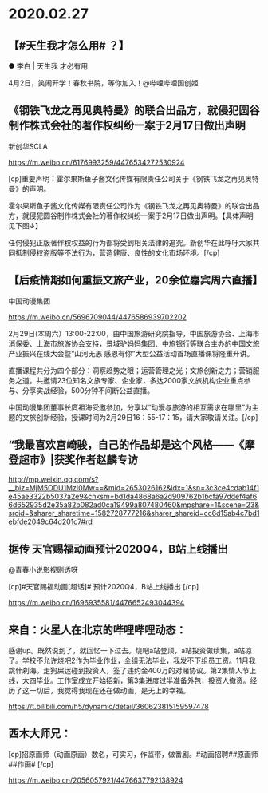 # 2020.02.27

## 【#天生我才怎么用# ？】

● 李白 | 天生我 才必有用

4月2日，笑闹开学！春秋书院，等你加入！@哔哩哔哩国创姬 



## 《钢铁飞龙之再见奥特曼》的联合出品方，就侵犯圆谷制作株式会社的著作权纠纷一案于2月17日做出声明

新创华SCLA

https://m.weibo.cn/6176993259/4476534272530924

[cp]重要声明：霍尔果斯鱼子酱文化传媒有限责任公司关于《钢铁飞龙之再见奥特曼》的声明。

霍尔果斯鱼子酱文化传媒有限责任公司作为《钢铁飞龙之再见奥特曼》的联合出品方，就侵犯圆谷制作株式会社的著作权纠纷一案于2月17日做出声明。【具体声明见下图↓】



任何侵犯正版著作权权益的行为都将受到相关法律的追究。新创华在此呼吁大家共同抵制侵权盗版等不法行为，营造健康、良性的文化市场环境。[/cp]


## 【后疫情期如何重振文旅产业，20余位嘉宾周六直播】

中国动漫集团

https://m.weibo.cn/5696709044/4476586939702202

2月29日(本周六）13:00-22:00，由中国旅游研究院指导，中国旅游协会、上海市消保委、上海市旅游协会支持，景域驴妈妈集团、中旅银行等联合主办的中国文旅产业振兴在线大会暨“山河无恙 感恩有你”大型公益活动首场直播课将隆重开讲。

直播课程共分为四个部分：洞察趋势之眼；运营管理之光；文旅创新之力；营销服务之道。共邀请23位知名文旅专家、企业家，多达2000家文旅机构企业重点参与、分享实战经验，500分钟不间断公益直播。

中国动漫集团董事长庹祖海受邀参加，分享以“动漫与旅游的相互需求在哪里”为主题的文旅创新经验，授课时间为2月29日16：55-17：15，请大家敬请关注。[/cp]
## “我最喜欢宫崎骏，自己的作品却是这个风格——《摩登超市》|获奖作者赵麟专访

http://mp.weixin.qq.com/s?__biz=MjM5ODU1MzI0Mw==&mid=2653026162&idx=1&sn=3c3ce4cdab14f1e45ae3322b5037a2e9&chksm=bd1da4868a6a2d909762b1bcfa97ddef4af66d652935d2e35a82b082ad0ca19499a807480460&mpshare=1&scene=23&srcid=&sharer_sharetime=1582728777216&sharer_shareid=cc6d15ab4c7bd1ebfde2049c64d201c7#rd


## 据传 天官赐福动画预计2020Q4，B站上线播出 

@青春小说影视剧透呀

[cp]#天官赐福动画[超话]# 预计2020Q4，B站上线播出 [/cp]

https://m.weibo.cn/1696935581/4476652493044394


## 来自：火星人在北京的哔哩哔哩动态：

感谢up。既然说到了，就回忆一下过去。烧吧a站登顶，a站投资做续集，a站凉了。学校不允许烧吧2作为毕业作业，全组无法毕业，我发不下组员工资。11月我跳什刹海。走狗屎运碰到投资人，签了违约金400万的对赌协议。第2集情人节上线，大四毕业。工作室成立开始招新，第3集进度过半准备外包，投资人撤资。经历了这一切后，我觉得我现在还在做动画，是无上的幸福。

https://t.bilibili.com/h5/dynamic/detail/360623815159597478

## 西木大师兄：

[cp]招原画师（动画原画）数名，可实习，作监带，做番剧。#动画招聘##原画师##作画# [/cp]

https://m.weibo.cn/2056057921/4476637792138924



